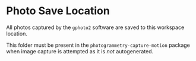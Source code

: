 # Photo Save Location

All photos captured by the `gphoto2` software are saved to this workspace location.

This folder must be present in the `photogrammetry-capture-motion` package when image capture is attempted as it is _not_ autogenerated.
